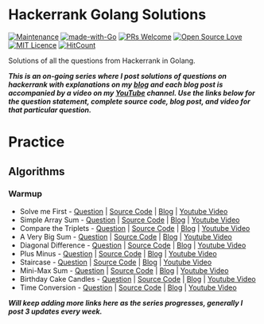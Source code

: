 # Hackerrank Golang Solutions

[![Maintenance](https://img.shields.io/badge/Maintained%3F-yes-green.svg)](https://github.com/rishabh1403/hackerrank-golang-solutions/graphs/commit-activity) [![made-with-Go](https://img.shields.io/badge/Made%20with-Go-blue.svg)](https://golang.org/) [![PRs Welcome](https://img.shields.io/badge/PRs-welcome-brightgreen.svg?style=flat-square)](http://makeapullrequest.com) [![Open Source Love](https://badges.frapsoft.com/os/v1/open-source.svg?v=103)](https://github.com/ellerbrock/open-source-badges/) [![MIT Licence](https://badges.frapsoft.com/os/mit/mit.svg?v=103)](https://opensource.org/licenses/mit-license.php) [![HitCount](http://hits.dwyl.io/rishabh1403/hackerrank-golang-solutions.svg)](http://hits.dwyl.io/rishabh1403/hackerrank-golang-solutions)

Solutions of all the questions from Hackerrank in Golang.

***This is an on-going series where I post solutions of questions on hackerrank with explanations on my [blog](https://rishabh1403.com) and each blog post is accompanied by a video on my [YouTube](https://www.youtube.com/channel/UC4syrEYE9_fzeVBajZIyHlA) channel. Use the links below for the question statement, complete source code, blog post, and video for that particular question.***

# Practice

## Algorithms

### Warmup

* Solve me First - [Question](https://www.hackerrank.com/challenges/solve-me-first/problem) | [Source Code](https://github.com/rishabh1403/hackerrank-golang-solutions/blob/master/practice/algorithms/warmup/solve-me-first.go) | [Blog](https://rishabh1403.com/posts/coding/hackerrank/2018/08/hackerrank-solve-me-first-solution/) | [Youtube Video](https://www.youtube.com/watch?v=yNzVtH2xsfQ
)
* Simple Array Sum - [Question](https://www.hackerrank.com/challenges/simple-array-sum/problem) | [Source Code](https://github.com/rishabh1403/hackerrank-golang-solutions/blob/master/practice/algorithms/warmup/simple-array-sum.go) | [Blog](https://rishabh1403.com/posts/coding/hackerrank/2018/08/hackerrank-solution-of-simple-array-sum-in-golang/) | [Youtube Video](https://www.youtube.com/watch?v=lUftBPb2gx0) 
* Compare the Triplets - [Question](https://www.hackerrank.com/challenges/compare-the-triplets/problem) | [Source Code](https://github.com/rishabh1403/hackerrank-golang-solutions/blob/master/practice/algorithms/warmup/compare-the-triplets.go) | [Blog](https://rishabh1403.com/posts/coding/hackerrank/2018/08/hackerrank-solution-of-compare-the-triplets-in-golang/) | [Youtube Video](https://www.youtube.com/watch?v=4y8ceyunvOQ)
* A Very Big Sum - [Question](https://www.hackerrank.com/challenges/a-very-big-sum/problem) | [Source Code](https://github.com/rishabh1403/hackerrank-golang-solutions/blob/master/practice/algorithms/warmup/a-very-big-sum.go) | [Blog](https://rishabh1403.com/posts/coding/hackerrank/2018/08/hackerrank-solution-of-a-very-big-sum-in-golang/) | [Youtube Video](https://www.youtube.com/watch?v=LhgqF1vzkGc)
* Diagonal Difference - [Question](https://www.hackerrank.com/challenges/diagonal-difference/problem) | [Source Code](https://github.com/rishabh1403/hackerrank-golang-solutions/blob/master/practice/algorithms/warmup/diagonal-difference.go) | [Blog](https://rishabh1403.com/posts/coding/hackerrank/2018/08/hackerrank-solution-of-diagonal-difference-in-golang/) | [Youtube Video](https://www.youtube.com/watch?v=4b0RpyRfKY8)
* Plus Minus - [Question](https://www.hackerrank.com/challenges/plus-minus/problem) | [Source Code](https://github.com/rishabh1403/hackerrank-golang-solutions/blob/master/practice/algorithms/warmup/plus-minus.go) | [Blog](https://rishabh1403.com/posts/coding/hackerrank/2018/08/hackerrank-solution-of-plus-minus-in-golang/) | [Youtube Video](https://www.youtube.com/watch?v=7996I_bqVmk)
* Staircase - [Question](https://www.hackerrank.com/challenges/staircase/problem) | [Source Code](https://github.com/rishabh1403/hackerrank-golang-solutions/blob/master/practice/algorithms/warmup/staircase.go) | [Blog](https://rishabh1403.com/posts/coding/hackerrank/2018/09/hackerrank-solution-of-staircase-in-golang/) | [Youtube Video](https://www.youtube.com/watch?v=f9hHJSxUfX4)
* Mini-Max Sum - [Question](https://www.hackerrank.com/challenges/mini-max-sum/problem) | [Source Code](https://github.com/rishabh1403/hackerrank-golang-solutions/blob/master/practice/algorithms/warmup/mini-max-sum.go) | [Blog](https://rishabh1403.com/posts/coding/hackerrank/2018/09/hackerrank-solution-of-mini-max-sum-in-golang/) | [Youtube Video](https://www.youtube.com/watch?v=-LlUwKzx-0k)
* Birthday Cake Candles - [Question](https://www.hackerrank.com/challenges/birthday-cake-candles/problem) | [Source Code](https://github.com/rishabh1403/hackerrank-golang-solutions/blob/master/practice/algorithms/warmup/birthday-cake-candles.go) | [Blog](https://rishabh1403.com/posts/coding/hackerrank/2018/09/hackerrank-solution-of-birthday-cake-candles-in-golang/) | [Youtube Video](https://www.youtube.com/watch?v=3iT1akTZzqU)
* Time Conversion - [Question](https://www.hackerrank.com/challenges/time-conversion/problem) | [Source Code](https://github.com/rishabh1403/hackerrank-golang-solutions/blob/master/practice/algorithms/warmup/time-conversion.go) | [Blog](https://rishabh1403.com/posts/coding/hackerrank/2018/09/hackerrank-solution-of-time-conversion-in-golang/) | [Youtube Video](https://www.youtube.com/watch?v=jX8hNDV7P9o)

***Will keep adding more links here as the series progresses, generally I post 3 updates every week.***

